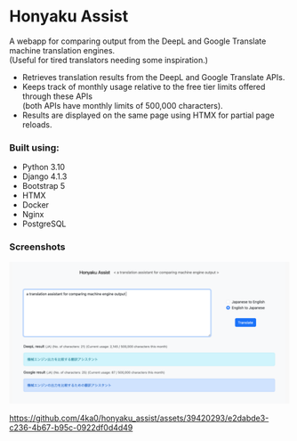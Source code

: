 # Honyaku Assist

A webapp for comparing output from the DeepL and Google Translate machine translation engines.<br>
(Useful for tired translators needing some inspiration.)

- Retrieves translation results from the DeepL and Google Translate APIs.
- Keeps track of monthly usage relative to the free tier limits offered through these APIs<br>
  (both APIs have monthly limits of 500,000 characters).
- Results are displayed on the same page using HTMX for partial page reloads.

### Built using:

* Python 3.10
* Django 4.1.3
* Bootstrap 5
* HTMX
* Docker
* Nginx
* PostgreSQL

### Screenshots

<img src="screenshot.png"></br>

https://github.com/4ka0/honyaku_assist/assets/39420293/e2dabde3-c236-4b67-b95c-0922df0d4d49


